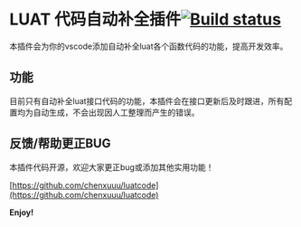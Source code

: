 # LUAT 代码自动补全插件[![Build status](https://ci.appveyor.com/api/projects/status/6jmmlfyg4iroik9w?svg=true)](https://ci.appveyor.com/project/chenxuuu/luatcode)

本插件会为你的vscode添加自动补全luat各个函数代码的功能，提高开发效率。

## 功能

目前只有自动补全luat接口代码的功能，本插件会在接口更新后及时跟进，所有配置均为自动生成，不会出现因人工整理而产生的错误。

## 反馈/帮助更正BUG

本插件代码开源，欢迎大家更正bug或添加其他实用功能！

[https://github.com/chenxuuu/luatcode](https://github.com/chenxuuu/luatcode)

**Enjoy!**
